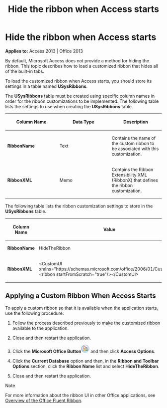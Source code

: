 ﻿---
title: Hide the ribbon when Access starts
TOCTitle: Hide the ribbon when Access starts
ms:assetid: f98bab58-8094-1c56-f70b-ced2e7849574
ms:mtpsurl: https://msdn.microsoft.com/library/Ff837012(v=office.15)
ms:contentKeyID: 48548817
ms.date: 09/18/2015
mtps_version: v=office.15
---

# Hide the ribbon when Access starts

**Applies to:** Access 2013 | Office 2013

By default, Microsoft Access does not provide a method for hiding the ribbon. This topic describes how to load a customized ribbon that hides all of the built-in tabs.

To load the customized ribbon when Access starts, you should store its settings in a table named **USysRibbons**.

The **USysRibbons** table must be created using specific column names in order for the ribbon customizations to be implemented. The following table lists the settings to use when creating the **USysRibbons** table.

<table>
<colgroup>
<col style="width: 33%" />
<col style="width: 33%" />
<col style="width: 33%" />
</colgroup>
<thead>
<tr class="header">
<th><p>Column Name</p></th>
<th><p>Data Type</p></th>
<th><p>Description</p></th>
</tr>
</thead>
<tbody>
<tr class="odd">
<td><p><strong>RibbonName</strong></p></td>
<td><p>Text</p></td>
<td><p>Contains the name of the custom ribbon to be associated with this customization.</p></td>
</tr>
<tr class="even">
<td><p><strong>RibbonXML</strong></p></td>
<td><p>Memo</p></td>
<td><p>Contains the Ribbon Extensibility XML (RibbonX) that defines the ribbon customization.</p></td>
</tr>
</tbody>
</table>


The following table lists the ribbon customization settings to store in the **USysRibbons** table.

<table>
<colgroup>
<col style="width: 50%" />
<col style="width: 50%" />
</colgroup>
<thead>
<tr class="header">
<th><p>Column Name</p></th>
<th><p>Value</p></th>
</tr>
</thead>
<tbody>
<tr class="odd">
<td><p><strong>RibbonName</strong></p></td>
<td><p>HideTheRibbon</p></td>
</tr>
<tr class="even">
<td><p><strong>RibbonXML</strong></p></td>
<td><p>&lt;CustomUI xmlns=&quot;https://schemas.microsoft.com/office/2006/01/CustomUI&quot;&gt; &lt;ribbon startFromScratch=&quot;true&quot;/&gt;&lt;/CustomUI&gt;</p></td>
</tr>
</tbody>
</table>


## Applying a Custom Ribbon When Access Starts

To apply a custom ribbon so that it is available when the application starts, use the following procedure:

1.  Follow the process described previously to make the customized ribbon available to the application.

2.  Close and then restart the application.

3.  Click the **Microsoft Office Button**![O12FileMenuButton\_ZA10077102](media/access-file-menu-button.gif "O12FileMenuButton_ZA10077102") and then click **Access Options**.

4.  Click the **Current Database** option and then, in the **Ribbon and Toolbar Options** section, click the **Ribbon Name** list and select **HideTheRibbon**.

5.  Close and then restart the application.

> [!NOTE]
> For more information about the ribbon UI in other Office applications, see [Overview of the Office Fluent Ribbon](https://docs.microsoft.com/office/vba/Library-Reference/Concepts/overview-of-the-office-fluent-ribbon).


